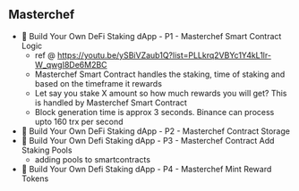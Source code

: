 ## Masterchef

- 🤑 Build Your Own DeFi Staking dApp - P1 - Masterchef Smart Contract Logic
    - ref @ https://youtu.be/ySBiVZaub1Q?list=PLLkrq2VBYc1Y4kL1lr-W_qwgI8De6M2BC
    - Masterchef Smart Contract handles the staking, time of staking and based on the timeframe it rewards
    - Let say you stake X amount so how much rewards you will get? This is handled by Masterchef Smart Contract
    - Block generation time is approx 3 seconds. Binance can process upto 160 trx per second
- 🤑 Build Your Own DeFi Staking dApp - P2 - Masterchef Contract Storage
- 🤑 Build Your Own Defi Staking dApp - P3 - Masterchef Contract Add Staking Pools
    - adding pools to smartcontracts
- 🤑 Build Your Own Defi Staking dApp - P4 - Masterchef Mint Reward Tokens



    

